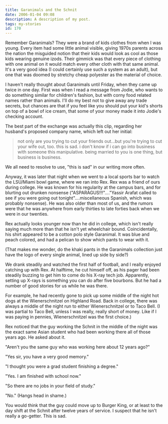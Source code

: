 ```yaml
---
title: Garanimals and the Schnit
date: 2006-01-04 09:08
description: A description of my post.
tags: my-stories
id: 170
---
```

Remember Garanimals?  They were a brand of kids clothes from when I was young.  Every item had some little animal visible, giving 1970s parents across the nation the misguided notion that their kids would look as cool as those kids wearing genuine izods.  Their gimmick was that every piece of clothing with one animal on it would match every other cloth with that same animal.  It's a very good idea (I could certainly use such a system as an adult), but one that was doomed by stretchy cheap polyester as the material of choice.


I haven't really thought about Garanimals until Friday, when they came up twice in one day.  First was when I read a message from Jodie, who wants to do something similar for children's fashion, but with corny food related names rather than animals.  I'll do my best not to give away any trade secrets, but chances are that if you feel like you should put your kid's shorts on top of a bowl of ice cream, that some of your money made it into Jodie's checking account.

The best part of the exchange was actually this clip, regarding her husband's proposed company name, which left out her initial:

<blockquote>not only are you trying to cut your friends out...but you're trying to cut your wife out, too.
this is sad.  i don't know if i can go into business with someone this manipulative.  being married to you is one thing, but business is business.</blockquote>

<p>We all need to resolve to use, "this is sad" in our writing more often.

Anyway, it was later that night when we went to a local sports bar to watch the LSU/Miami bowl game, where we ran into Rex.  Rex was a friend of ours during college.  He was known for his regularity at the campus bars, and for blurting out drunken nonsense  ("ASPARAGUS!!!"...."Yassir Arafat called to see if you were going out tonight"....miscellaneous Spanish, which was probably nonsense).  He was also older than most of us, and the rumors were that he was anywhere from early thirties to late forties back when we were in our twenties.

Rex actually looks younger now than he did in college, which isn't really saying much more than that he isn't yet wheelchair bound.  Coincidentally, his shirt appeared to be a cotton polo style Garanimal.  It was blue and peach colored, and had a pelican to show which pants to wear with it.

(That makes me wonder, do the khaki pants in the Garanimals collection just have the logo of every single animal, lined up side by side?)

We drank steadily and watched the first half of football, and I really enjoyed catching up with Rex.  At halftime, he cut himself off, as his pager had been steadily buzzing to get him to come do his X-ray tech job.  Apparently, setting up X-rays is something you can do after five bourbons.  But he had a number of good stories for us while he was there.

For example, he had recently gone to pick up some middle of the night hot dogs at the Wienerschnitzel on Highland Road.  Back in college, there was always a middle of the night run to either Wienerschnitzel or to Taco Bell.  (I was partial to Taco Bell, unless I was really, really short of money.  Like if I was paying in pennies, Wienerschnitzel was the first choice.)

Rex noticed that the guy working the Schnit in the middle of the night was the exact same Asian student who had been working there all of those years ago.  He asked about it.

"Aren't you the same guy who was working here about 12 years ago?"

"Yes sir, you have a very good memory."

"I thought you were a grad student finishing a degree."

"Yes.  I am finished with school now."

"So there are no jobs in your field of study."

"No."  (Hangs head in shame.)

You would think that the guy could move up to Burger King, or at least to the day shift at the Schnit after twelve years of service.  I suspect that he isn't really a go-getter.  This is sad.

</p>
